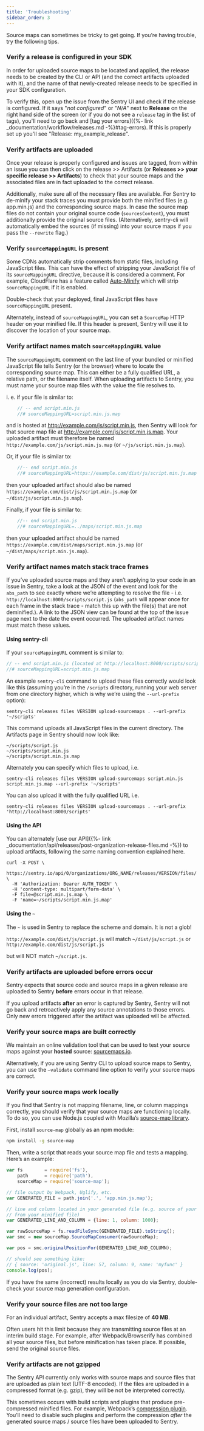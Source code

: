 ```yaml
---
title: 'Troubleshooting'
sidebar_order: 3
---
```


Source maps can sometimes be tricky to get going. If you’re having trouble, try the following tips.

### Verify a release is configured in your SDK

In order for uploaded source maps to be located and applied, the release needs to be created by the CLI or API (and the correct artifacts uploaded with it), and the name of that newly-created release needs to be specified in your SDK configuration.

To verify this, open up the issue from the Sentry UI and check if the release is configured. If it says "_not configured_" or "_N/A_" next to **Release** on the right hand side of the screen (or if you do not see a `release` tag in the list of tags), you'll need to go back and [tag your errors]({%- link _documentation/workflow/releases.md -%}#tag-errors). If this is properly set up you'll see "Release: my_example_release". 

### Verify artifacts are uploaded

Once your release is properly configured and issues are tagged, from within an issue you can then click on the release >> Artifacts (or **Releases >> your specific release >> Artifacts**) to check that your source maps and the associated files are in fact uploaded to the correct release.

Additionally, make sure all of the necessary files are available. For Sentry to de-minify your stack traces you must provide both the minified files (e.g. app.min.js) and the corresponding source maps. In case the source map files do not contain your original source code (`sourcesContent`), you must additionally provide the original source files. (Alternatively, sentry-cli will automatically embed the sources (if missing) into your source maps if you pass the `--rewrite` flag.)

### Verify `sourceMappingURL` is present

Some CDNs automatically strip comments from static files, including JavaScript files. This can have the effect of stripping your JavaScript file of its `sourceMappingURL` directive, because it is considered a comment. For example, CloudFlare has a feature called [Auto-Minify](https://blog.cloudflare.com/an-all-new-and-improved-autominify/) which will strip `sourceMappingURL` if it is enabled.

Double-check that your deployed, final JavaScript files have `sourceMappingURL` present.

Alternately, instead of `sourceMappingURL`, you can set a `SourceMap` HTTP header on your minified file. If this header is present, Sentry will use it to discover the location of your source map.

### Verify artifact names match `sourceMappingURL` value

The `sourceMappingURL` comment on the last line of your bundled or minified JavaScript file tells Sentry (or the browser) where to locate the corresponding source map. This can either be a fully qualified URL, a relative path, or the filename itself. When uploading artifacts to Sentry, you must name your source map files with the value the file resolves to.

i. e. if your file is similar to:

```javascript
    // -- end script.min.js
    //# sourceMappingURL=script.min.js.map
```

and is hosted at http://example.com/js/script.min.js, then Sentry will look for that source map file at http://example.com/js/script.min.js.map. Your uploaded artifact must therefore be named `http://example.com/js/script.min.js.map` (or `~/js/script.min.js.map`). 

Or, if your file is similar to: 

```javascript
    //-- end script.min.js
    //# sourceMappingURL=https://example.com/dist/js/script.min.js.map
```

then your uploaded artifact should also be named `https://example.com/dist/js/script.min.js.map` (or `~/dist/js/script.min.js.map`).

Finally, if your file is similar to:

```javascript
    //-- end script.min.js
    //# sourceMappingURL=../maps/script.min.js.map
```

then your uploaded artifact should be named `https://example.com/dist/maps/script.min.js.map` (or `~/dist/maps/script.min.js.map`).


### Verify artifact names match stack trace frames

If you’ve uploaded source maps and they aren’t applying to your code in an issue in Sentry, take a look at the JSON of the event and look for the `abs_path` to see exactly where we’re attempting to resolve the file  - i.e. `http://localhost:8000/scripts/script.js` (`abs_path` will appear once for each frame in the stack trace - match this up with the file(s) that are not deminified.). A link to the JSON view can be found at the top of the issue page next to the date the event occurred. The uploaded artifact names must match these values.

#### Using sentry-cli

If your `sourceMappingURL` comment is similar to:

```javascript
// -- end script.min.js (located at http://localhost:8000/scripts/script.min.js)
//# sourceMappingURL=script.min.js.map
```

An example `sentry-cli` command to upload these files correctly would look like this (assuming you’re in the `/scripts` directory, running your web server from one directory higher, which is why we’re using the `--url-prefix` option):

```curl
sentry-cli releases files VERSION upload-sourcemaps . --url-prefix '~/scripts'
```

This command uploads all JavaScript files in the current directory. The Artifacts page in Sentry should now look like:
```
~/scripts/script.js
~/scripts/script.min.js
~/scripts/script.min.js.map
```

Alternately you can specify which files to upload, i.e. 

```
sentry-cli releases files VERSION upload-sourcemaps script.min.js script.min.js.map --url-prefix '~/scripts'
```

You can also upload it with the fully qualified URL i.e.
```
sentry-cli releases files VERSION upload-sourcemaps . --url-prefix 'http://localhost:8000/scripts'
```

#### Using the API

You can alternately [use our API]({%- link _documentation/api/releases/post-organization-release-files.md -%}) to upload artifacts, following the same naming convention explained here.



```curl
curl -X POST \
  https://sentry.io/api/0/organizations/ORG_NAME/releases/VERSION/files/ \
  -H 'Authorization: Bearer AUTH_TOKEN' \
  -H 'content-type: multipart/form-data' \
  -F file=@script.min.js.map \
  -F 'name=~/scripts/script.min.js.map'
```

#### Using the `~`

The `~` is used in Sentry to replace the scheme and domain. It is not a glob!

`http://example.com/dist/js/script.js` will match `~/dist/js/script.js` or `http://example.com/dist/js/script.js`

but will NOT match `~/script.js`.


### Verify artifacts are uploaded before errors occur

Sentry expects that source code and source maps in a given release are uploaded to Sentry **before** errors occur in that release.

If you upload artifacts **after** an error is captured by Sentry, Sentry will not go back and retroactively apply any source annotations to those errors. Only new errors triggered after the artifact was uploaded will be affected.

### Verify your source maps are built correctly

We maintain an online validation tool that can be used to test your source maps against your **hosted** source: [sourcemaps.io](http://sourcemaps.io).

Alternatively, if you are using Sentry CLI to upload source maps to Sentry, you can use the `–validate` command line option to verify your source maps are correct.

### Verify your source maps work locally

If you find that Sentry is not mapping filename, line, or column mappings correctly, you should verify that your source maps are functioning locally. To do so, you can use Node.js coupled with Mozilla’s [source-map library](https://github.com/mozilla/source-map).

First, install `source-map` globally as an npm module:

```bash
npm install -g source-map
```

Then, write a script that reads your source map file and tests a mapping. Here’s an example:

```JavaScript
var fs        = require('fs'),
    path      = require('path'),
    sourceMap = require('source-map');

// file output by Webpack, Uglify, etc.
var GENERATED_FILE = path.join('.', 'app.min.js.map');

// line and column located in your generated file (e.g. source of your error
// from your minified file)
var GENERATED_LINE_AND_COLUMN = {line: 1, column: 1000};

var rawSourceMap = fs.readFileSync(GENERATED_FILE).toString();
var smc = new sourceMap.SourceMapConsumer(rawSourceMap);

var pos = smc.originalPositionFor(GENERATED_LINE_AND_COLUMN);

// should see something like:
// { source: 'original.js', line: 57, column: 9, name: 'myfunc' }
console.log(pos);
```

If you have the same (incorrect) results locally as you do via Sentry, double-check your source map generation configuration.

### Verify your source files are not too large

For an individual artifact, Sentry accepts a max filesize of **40 MB**.

Often users hit this limit because they are transmitting source files at an interim build stage. For example, after Webpack/Browserify has combined all your source files, but before minification has taken place. If possible, send the original source files.

### Verify artifacts are not gzipped

The Sentry API currently only works with source maps and source files that are uploaded as plain text (UTF-8 encoded). If the files are uploaded in a compressed format (e.g. gzip), they will be not be interpreted correctly.

This sometimes occurs with build scripts and plugins that produce pre-compressed minified files. For example, Webpack’s [compression plugin](https://github.com/webpack/compression-webpack-plugin). You’ll need to disable such plugins and perform the compression _after_ the generated source maps / source files have been uploaded to Sentry.
